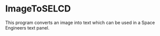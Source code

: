 # ImageToSELCD

This program converts an image into text which can be used in a Space Engineers text panel.
